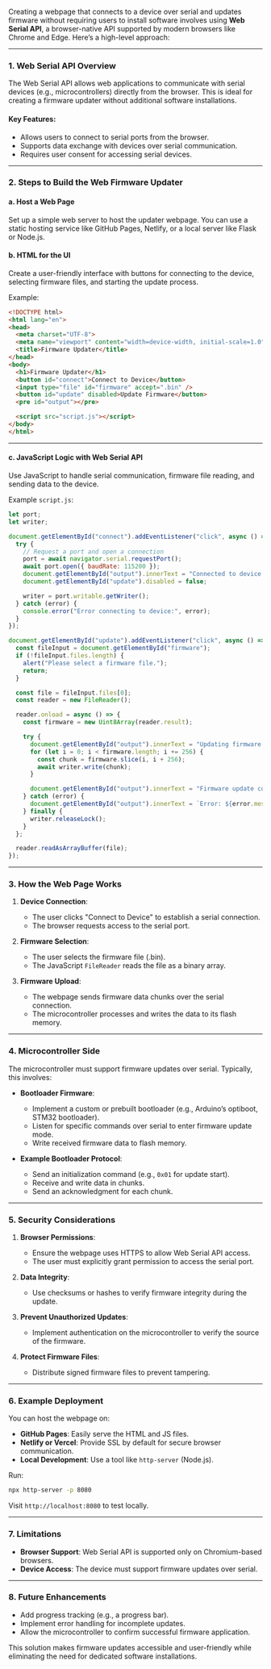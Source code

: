 Creating a webpage that connects to a device over serial and updates firmware without requiring users to install software involves using **Web Serial API**, a browser-native API supported by modern browsers like Chrome and Edge. Here’s a high-level approach:

---

### 1. **Web Serial API Overview**
The Web Serial API allows web applications to communicate with serial devices (e.g., microcontrollers) directly from the browser. This is ideal for creating a firmware updater without additional software installations.

#### Key Features:
- Allows users to connect to serial ports from the browser.
- Supports data exchange with devices over serial communication.
- Requires user consent for accessing serial devices.

---

### 2. **Steps to Build the Web Firmware Updater**

#### a. **Host a Web Page**
Set up a simple web server to host the updater webpage. You can use a static hosting service like GitHub Pages, Netlify, or a local server like Flask or Node.js.

#### b. **HTML for the UI**
Create a user-friendly interface with buttons for connecting to the device, selecting firmware files, and starting the update process.

Example:
```html
<!DOCTYPE html>
<html lang="en">
<head>
  <meta charset="UTF-8">
  <meta name="viewport" content="width=device-width, initial-scale=1.0">
  <title>Firmware Updater</title>
</head>
<body>
  <h1>Firmware Updater</h1>
  <button id="connect">Connect to Device</button>
  <input type="file" id="firmware" accept=".bin" />
  <button id="update" disabled>Update Firmware</button>
  <pre id="output"></pre>

  <script src="script.js"></script>
</body>
</html>
```

---

#### c. **JavaScript Logic with Web Serial API**
Use JavaScript to handle serial communication, firmware file reading, and sending data to the device.

Example `script.js`:
```javascript
let port;
let writer;

document.getElementById("connect").addEventListener("click", async () => {
  try {
    // Request a port and open a connection
    port = await navigator.serial.requestPort();
    await port.open({ baudRate: 115200 });
    document.getElementById("output").innerText = "Connected to device.";
    document.getElementById("update").disabled = false;

    writer = port.writable.getWriter();
  } catch (error) {
    console.error("Error connecting to device:", error);
  }
});

document.getElementById("update").addEventListener("click", async () => {
  const fileInput = document.getElementById("firmware");
  if (!fileInput.files.length) {
    alert("Please select a firmware file.");
    return;
  }

  const file = fileInput.files[0];
  const reader = new FileReader();

  reader.onload = async () => {
    const firmware = new Uint8Array(reader.result);

    try {
      document.getElementById("output").innerText = "Updating firmware...";
      for (let i = 0; i < firmware.length; i += 256) {
        const chunk = firmware.slice(i, i + 256);
        await writer.write(chunk);
      }

      document.getElementById("output").innerText = "Firmware update complete!";
    } catch (error) {
      document.getElementById("output").innerText = `Error: ${error.message}`;
    } finally {
      writer.releaseLock();
    }
  };

  reader.readAsArrayBuffer(file);
});
```

---

### 3. **How the Web Page Works**

1. **Device Connection**:
   - The user clicks "Connect to Device" to establish a serial connection.
   - The browser requests access to the serial port.
   
2. **Firmware Selection**:
   - The user selects the firmware file (.bin).
   - The JavaScript `FileReader` reads the file as a binary array.

3. **Firmware Upload**:
   - The webpage sends firmware data chunks over the serial connection.
   - The microcontroller processes and writes the data to its flash memory.

---

### 4. **Microcontroller Side**
The microcontroller must support firmware updates over serial. Typically, this involves:

- **Bootloader Firmware**:
  - Implement a custom or prebuilt bootloader (e.g., Arduino’s optiboot, STM32 bootloader).
  - Listen for specific commands over serial to enter firmware update mode.
  - Write received firmware data to flash memory.

- **Example Bootloader Protocol**:
  - Send an initialization command (e.g., `0x01` for update start).
  - Receive and write data in chunks.
  - Send an acknowledgment for each chunk.

---

### 5. **Security Considerations**

1. **Browser Permissions**:
   - Ensure the webpage uses HTTPS to allow Web Serial API access.
   - The user must explicitly grant permission to access the serial port.

2. **Data Integrity**:
   - Use checksums or hashes to verify firmware integrity during the update.

3. **Prevent Unauthorized Updates**:
   - Implement authentication on the microcontroller to verify the source of the firmware.

4. **Protect Firmware Files**:
   - Distribute signed firmware files to prevent tampering.

---

### 6. **Example Deployment**
You can host the webpage on:
- **GitHub Pages**: Easily serve the HTML and JS files.
- **Netlify or Vercel**: Provide SSL by default for secure browser communication.
- **Local Development**: Use a tool like `http-server` (Node.js).

Run:
```bash
npx http-server -p 8080
```
Visit `http://localhost:8080` to test locally.

---

### 7. **Limitations**
- **Browser Support**: Web Serial API is supported only on Chromium-based browsers.
- **Device Access**: The device must support firmware updates over serial.

---

### 8. **Future Enhancements**
- Add progress tracking (e.g., a progress bar).
- Implement error handling for incomplete updates.
- Allow the microcontroller to confirm successful firmware application.

This solution makes firmware updates accessible and user-friendly while eliminating the need for dedicated software installations.